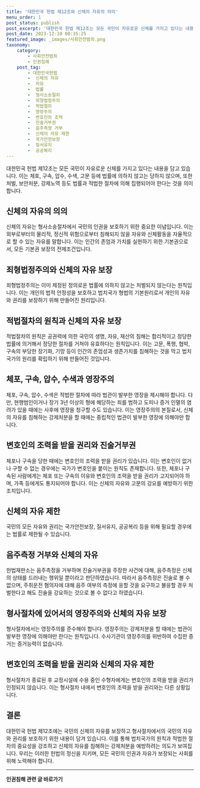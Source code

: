```yaml
---
title: '대한민국 헌법 제12조와 신체의 자유의 의미'
menu_order: 1
post_status: publish
post_excerpt: '대한민국 헌법 제12조는 모든 국민이 자유로운 신체를 가지고 있다는 내용을 담고 있습니다. 이는 체포, 구속, 압수, 수색, 고문 등에 법률에 의하지 않고는 당하지 않으며, 또한 처벌, 보안처분, 강제노역 등도 법률과 적법한 절차에 의해 집행되어야 한다는 것을 의미합니다.'
post_date: 2023-12-10 00:35:25
featured_image: _images/사회안전범죄.png
taxonomy:
    category:
        - 사회안전범죄
        - 인권침해
    post_tag:
        - 대한민국헌법
        -  신체의 자유
        -  자유
        -  법률
        -  형사소송절차
        -  죄형법정주의
        -  적법절차
        -  영장주의
        -  변호인의 조력
        -  진술거부권
        -  음주측정 거부
        -  신체의 자유 제한
        -  국가안전보장
        -  질서유지
        -  공공복리
---
```



대한민국 헌법 제12조는 모든 국민이 자유로운 신체를 가지고 있다는 내용을 담고 있습니다. 이는 체포, 구속, 압수, 수색, 고문 등에 법률에 의하지 않고는 당하지 않으며, 또한 처벌, 보안처분, 강제노역 등도 법률과 적법한 절차에 의해 집행되어야 한다는 것을 의미합니다.

## 신체의 자유의 의의

신체의 자유는 형사소송절차에서 국민의 인권을 보호하기 위한 중요한 이념입니다. 이는 외부로부터의 물리적, 정신적 위험으로부터 침해되지 않을 자유와 신체활동을 자율적으로 할 수 있는 자유를 말합니다. 이는 인간의 존엄과 가치를 실현하기 위한 기본권으로서, 모든 기본권 보장의 전제조건입니다. 

## 죄형법정주의와 신체의 자유 보장

죄형법정주의는 이미 제정된 정의로운 법률에 의하지 않고는 처벌되지 않는다는 원칙입니다. 이는 개인의 법적 안정성을 보호하고 법치국가 형법의 기본원리로서 개인의 자유와 권리를 보장하기 위해 만들어진 원리입니다.

## 적법절차의 원칙과 신체의 자유 보장

적법절차의 원칙은 공권력에 의한 국민의 생명, 자유, 재산의 침해는 합리적이고 정당한 법률에 의거해서 정당한 절차를 거쳐야 유효하다는 원칙입니다. 이는 고문, 폭행, 협박, 구속의 부당한 장기화, 기망 등이 인간의 존엄성과 생존가치를 침해하는 것을 막고 법치국가의 원리를 확립하기 위해 만들어진 것입니다.

## 체포, 구속, 압수, 수색과 영장주의

체포, 구속, 압수, 수색은 적법한 절차에 따라 법관이 발부한 영장을 제시해야 합니다. 다만, 현행범인이거나 장기 3년 이상의 형에 해당하는 죄를 범하고 도피나 증거 인멸의 염려가 있을 때에는 사후에 영장을 청구할 수도 있습니다. 이는 영장주의의 본질로서, 신체의 자유를 침해하는 강제처분을 할 때에는 중립적인 법관이 발부한 영장에 의해야만 합니다.

## 변호인의 조력을 받을 권리와 진술거부권

체포나 구속을 당한 때에는 변호인의 조력을 받을 권리가 있습니다. 이는 변호인이 없거나 구할 수 없는 경우에는 국가가 변호인을 붙이는 원칙도 존재합니다. 또한, 체포나 구속된 사람에게는 체포 또는 구속의 이유와 변호인의 조력을 받을 권리가 고지되어야 하며, 가족 등에게도 통지되어야 합니다. 이는 신체의 자유와 고문의 강요를 예방하기 위한 조치입니다.

## 신체의 자유 제한

국민의 모든 자유와 권리는 국가안전보장, 질서유지, 공공복리 등을 위해 필요할 경우에는 법률로 제한될 수 있습니다.

## 음주측정 거부와 신체의 자유

헌법재판소는 음주측정을 거부하며 진술거부권을 주장한 사건에 대해, 음주측정은 신체의 상태를 드러내는 행위일 뿐이라고 판단하였습니다. 따라서 음주측정은 진술로 볼 수 없으며, 주취운전 혐의자에 대해 음주 여부의 측정에 응할 것을 요구하고 불응할 경우 처벌한다고 해도 진술을 강요하는 것으로 볼 수 없다고 하였습니다.

## 형사절차에 있어서의 영장주의와 신체의 자유 보장

형사절차에서는 영장주의를 준수해야 합니다. 영장주의는 강제처분을 할 때에는 법관이 발부한 영장에 의해야만 한다는 원칙입니다. 수사기관이 영장주의를 위반하여 수집한 증거는 증거능력이 없습니다.

## 변호인의 조력을 받을 권리와 신체의 자유 제한

형사절차가 종료된 후 교정시설에 수용 중인 수형자에게는 변호인의 조력을 받을 권리가 인정되지 않습니다. 이는 형사절차 내에서 변호인의 조력을 받을 권리와는 다른 상황입니다.

## 결론

대한민국 헌법 제12조에는 국민의 신체의 자유를 보장하고 형사절차에서의 국민의 자유와 권리를 보호하기 위한 내용이 담겨 있습니다. 이를 통해 법치국가의 원칙과 적법한 절차의 중요성을 강조하고 신체의 자유를 침해하는 강제처분을 예방하려는 의도가 보여집니다. 우리는 이러한 헌법의 정신을 지키며, 모든 국민의 인권과 자유가 보장되는 사회를 위해 노력해야 합니다.
<!-- wp:separator -->
<hr class="wp-block-separator has-alpha-channel-opacity"/>
<!-- /wp:separator -->

<!-- wp:group {"backgroundColor":"base","layout":{"type":"constrained"}} -->
<div class="wp-block-group has-base-background-color has-background"><!-- wp:paragraph {"align":"center","fontSize":"medium"} -->
<p class="has-text-align-center has-large-font-size"><strong>인권침해 관련 글 바로가기</strong></p>
<!-- /wp:paragraph -->


<!-- wp:latest-posts
{"categories":[{"id":31085,"count":19,"description":"","link":"https://uknowlaw.com/category/%ec%9d%b8%ea%b6%8c%ec%b9%a8%ed%95%b4/","name":"인권침해","slug":"인권침해","taxonomy":"category","parent":0,"meta":[],"_links":{"self":[{"href":"https://uknowlaw.com/wp-json/wp/v2/categories/31085"}],"collection":[{"href":"https://uknowlaw.com/wp-json/wp/v2/categories"}],"about":[{"href":"https://uknowlaw.com/wp-json/wp/v2/taxonomies/category"}],"wp:post_type":[{"href":"https://uknowlaw.com/wp-json/wp/v2/posts?categories=31085"}],"curies":[{"name":"wp","href":"https://api.w.org/{rel}","templated":true}]}}],"postsToShow":100,"excerptLength":28,"postLayout":"grid","columns":2,"featuredImageAlign":"left","featuredImageSizeSlug":"large","fontSize":"small"} /--></div>
<!-- /wp:group -->